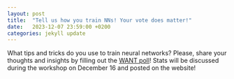```yaml
---
layout: post
title:  "Tell us how you train NNs! Your vote does matter!"
date:   2023-12-07 23:59:00 +0200
categories: jekyll update
---
```


What tips and tricks do you use to train neural networks? Please, share your thoughts and insights by filling out the [WANT poll](https://forms.gle/cJHmvtZvdbMuHzxh9)! Stats will be discussed during the workshop on December 16 and posted on the website!